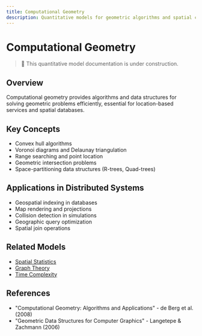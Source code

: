 ```yaml
---
title: Computational Geometry
description: Quantitative models for geometric algorithms and spatial computing
---
```


# Computational Geometry

> 🚧 This quantitative model documentation is under construction.

## Overview
Computational geometry provides algorithms and data structures for solving geometric problems efficiently, essential for location-based services and spatial databases.

## Key Concepts
- Convex hull algorithms
- Voronoi diagrams and Delaunay triangulation
- Range searching and point location
- Geometric intersection problems
- Space-partitioning data structures (R-trees, Quad-trees)

## Applications in Distributed Systems
- Geospatial indexing in databases
- Map rendering and projections
- Collision detection in simulations
- Geographic query optimization
- Spatial join operations

## Related Models
- [Spatial Statistics](../architects-handbook/quantitative-analysis/spatial-stats.md)
- [Graph Theory](../architects-handbook/quantitative-analysis/graph-theory.md)
- [Time Complexity](../architects-handbook/quantitative-analysis/time-complexity.md)

## References
- "Computational Geometry: Algorithms and Applications" - de Berg et al. (2008)
- "Geometric Data Structures for Computer Graphics" - Langetepe & Zachmann (2006)